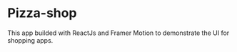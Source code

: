 # Pizza-shop

This app builded with ReactJs and Framer Motion to demonstrate the UI for shopping apps.
